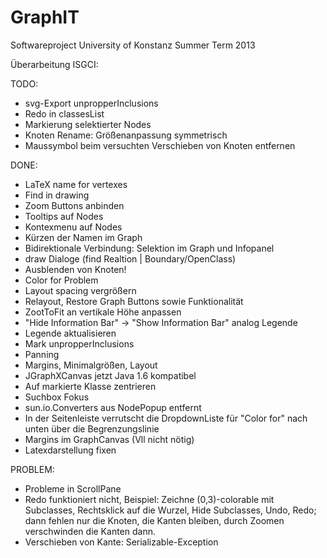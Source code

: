 GraphIT
=======

Softwareproject University of Konstanz Summer Term 2013

Überarbeitung ISGCI:

TODO:
   - svg-Export unpropperInclusions
   - Redo in classesList
   - Markierung selektierter Nodes
   - Knoten Rename: Größenanpassung symmetrisch
   - Maussymbol beim versuchten Verschieben von Knoten entfernen

   
DONE:
   - LaTeX name for vertexes
   - Find in drawing
   - Zoom Buttons anbinden
   - Tooltips auf Nodes
   - Kontexmenu auf Nodes
   - Kürzen der Namen im Graph
   - Bidirektionale Verbindung: Selektion im Graph und Infopanel
   - draw Dialoge (find Realtion | Boundary/OpenClass)
   - Ausblenden von Knoten!
   - Color for Problem
   - Layout spacing vergrößern
   - Relayout, Restore Graph Buttons sowie Funktionalität
   - ZootToFit an vertikale Höhe anpassen
   - "Hide Information Bar" -> "Show Information Bar" analog Legende
   - Legende aktualisieren
   - Mark unpropperInclusions
   - Panning
   - Margins, Minimalgrößen, Layout
   - JGraphXCanvas jetzt Java 1.6 kompatibel
   - Auf markierte Klasse zentrieren
   - Suchbox Fokus
   - sun.io.Converters aus NodePopup entfernt
   - In der Seitenleiste verrutscht die DropdownListe für "Color for" nach unten über die Begrenzungslinie
   - Margins im GraphCanvas (Vll nicht nötig)
   - Latexdarstellung fixen
   
PROBLEM:
   - Probleme in ScrollPane
   - Redo funktioniert nicht, Beispiel: Zeichne (0,3)-colorable mit Subclasses, Rechtsklick auf die Wurzel, Hide Subclasses, Undo, Redo; dann fehlen nur die Knoten, die Kanten bleiben, durch Zoomen verschwinden die Kanten dann.
   - Verschieben von Kante: Serializable-Exception
